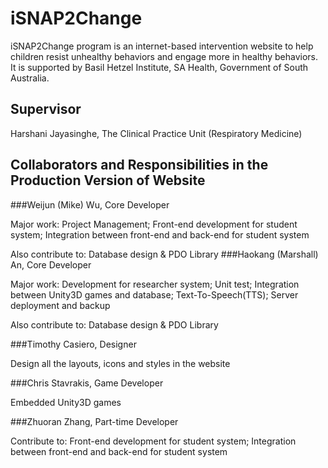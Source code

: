 # iSNAP2Change
iSNAP2Change program is an internet-based intervention website to help children resist unhealthy behaviors and engage more in healthy behaviors. It is supported by Basil Hetzel Institute, SA Health, Government of South Australia.

## Supervisor
Harshani Jayasinghe, The Clinical Practice Unit (Respiratory Medicine)


## Collaborators and Responsibilities in the Production Version of Website
###Weijun (Mike) Wu, Core Developer

Major work: Project Management; Front-end development for student system;  Integration between front-end and back-end for student system

Also contribute to: Database design & PDO Library
###Haokang (Marshall) An, Core Developer

Major work: Development for researcher system; Unit test; Integration between Unity3D games and database; Text-To-Speech(TTS); Server deployment and backup

Also contribute to: Database design & PDO Library

###Timothy Casiero, Designer

Design all the layouts, icons and styles in the website

###Chris Stavrakis, Game Developer

Embedded Unity3D games

###Zhuoran Zhang, Part-time Developer

Contribute to: Front-end development for student system;  Integration between front-end and back-end for student system
